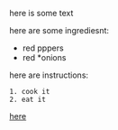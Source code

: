 here is some text

here are some ingrediesnt:

   * red pppers
   * red 
   *onions

here are instructions:
    
    1. cook it
    2. eat it

[here](http//:lol.com)

